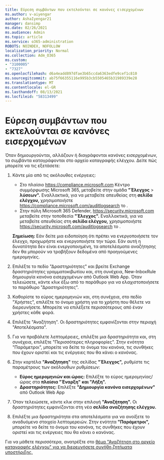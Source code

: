 ```yaml
---
title: Εύρεση συμβάντων που εκτελούνται σε κανόνες εισερχομένων
ms.author: v-aiyengar
author: AshaIyengar21
manager: dansimp
ms.date: 02/26/2021
ms.audience: Admin
ms.topic: article
ms.service: o365-administration
ROBOTS: NOINDEX, NOFOLLOW
localization_priority: Normal
ms.collection: Adm_O365
ms.custom:
- "3100005"
- "7327"
ms.openlocfilehash: d6a4eadd897dfae3b65ccda6363edfe9cef1c810
ms.sourcegitcommit: ab75f66355116e995b3cb5505465b31989339e28
ms.translationtype: MT
ms.contentlocale: el-GR
ms.lasthandoff: 08/13/2021
ms.locfileid: "58313499"
---
```

# <a name="find-events-performed-on-inbox-rules"></a>Εύρεση συμβάντων που εκτελούνται σε κανόνες εισερχομένων

Όταν δημιουργούνται, αλλάζουν ή διαγράφονται κανόνες εισερχομένων, τα συμβάντα καταγράφονται στο αρχείο καταγραφής ελέγχου. Δείτε πώς μπορείτε να τις εξετάσετε:

1. Κάντε μία από τις ακόλουθες ενέργειες:
   - Στο πλαίσιο <https://compliance.microsoft.com> Κέντρο συμμόρφωσης Microsoft 365, μεταβείτε στην ομάδα **"Έλεγχος** \> **λύσεων".** Εναλλακτικά, για να μεταβείτε απευθείας στη **σελίδα ελέγχου,** χρησιμοποιήστε <https://compliance.microsoft.com/auditlogsearch> το .
   - Στην πύλη Microsoft 365 Defender, <https://security.microsoft.com> μεταβείτε στην τοποθεσία **"Έλεγχος".** Εναλλακτικά, για να μεταβείτε απευθείας στη **σελίδα ελέγχου,** χρησιμοποιήστε <https://security.microsoft.com/auditlogsearch> το .

    **Σημείωση:** Εάν δείτε μια ειδοποίηση ότι πρέπει να ενεργοποιήσετε τον έλεγχο, προχωρήστε και ενεργοποιήστε την τώρα. Εάν αυτή η δυνατότητα δεν είναι ενεργοποιημένη, τα αποτελέσματα αναζήτησης δεν θα μπορούν να τραβήξουν δεδομένα από προηγούμενες ημερομηνίες.
1. Επιλέξτε το πεδίο "Δραστηριότητες" και βρείτε Exchange δραστηριότητες γραμματοκιβωτίου και, στη συνέχεια, New-InboxRule δημιουργία κανόνα εισερχομένων από Outlook Web App. Όταν τελειώσετε, κάντε κλικ έξω από το παράθυρο για να ελαχιστοποιήσετε το παράθυρο "Δραστηριότητες".
1. Καθορίστε το εύρος ημερομηνιών και, στη συνέχεια, στο πεδίο "Χρήστες", επιλέξτε το όνομα χρήστη για το χρήστη που θέλετε να διερευνήσετε. Μπορείτε να επιλέξετε περισσότερους από έναν χρήστες κάθε φορά.
1. Επιλέξτε "Αναζήτηση". Οι δραστηριότητες εμφανίζονται στην περιοχή "Αποτελέσματα".
1. Για να προβάλετε λεπτομέρειες, επιλέξτε μια δραστηριότητα και, στη συνέχεια, επιλέξτε "Περισσότερες πληροφορίες". Στην ενότητα "Παράμετροι", μπορείτε να δείτε το όνομα του κανόνα, τις συνθήκες που έχουν οριστεί και τις ενέργειες που θα κάνει ο κανόνας.

2. Στην καρτέλα **"Αναζήτηση"** της σελίδας **"Έλεγχος",** ρυθμίστε τις παραμέτρους των ακόλουθων ρυθμίσεων:
   - **Εύρος ημερομηνιών και ώρας:** Επιλέξτε το εύρος ημερομηνίας/ώρας στα **πλαίσια "Έναρξη"** **και "Λήξη".**
   - **Δραστηριότητες:** Επιλέξτε **"Δημιουργία κανόνα εισερχομένων"** από Outlook Web App

3. Όταν τελειώσετε, κάντε κλικ στην επιλογή **"Αναζήτηση".** Οι δραστηριότητες εμφανίζονται στη νέα **σελίδα αναζήτησης ελέγχου.**

4. Επιλέξτε μια δραστηριότητα στα αποτελέσματα για να ανοίξετε το αναδυόμενο στοιχείο λεπτομερειών. Στην ενότητα **"Παράμετροι",** μπορείτε να δείτε το όνομα του κανόνα, τις συνθήκες που έχουν οριστεί και τις ενέργειες που θα κάνει ο κανόνας.

Για να μάθετε περισσότερα, ανατρέξτε στο [θέμα "Αναζήτηση στο αρχείο καταγραφής ελέγχου" για να διερευνήσετε συνήθη ζητήματα υποστήριξης.](https://docs.microsoft.com/microsoft-365/compliance/auditing-troubleshooting-scenarios)
